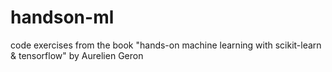 # handson-ml
code exercises from the book "hands-on machine learning with scikit-learn & tensorflow" by Aurelien Geron
